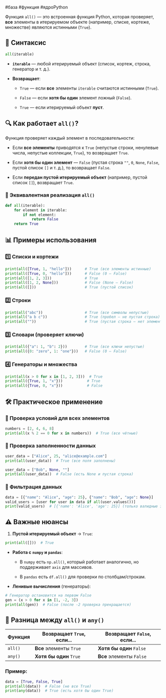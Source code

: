 #база #функция #ядроPython 

Функция `all()` — это встроенная функция Python, которая проверяет, **все** элементы в итерируемом объекте (например, списке, кортеже, множестве) являются истинными (`True`).

## 📌 Синтаксис
```python
all(iterable)
```
- **`iterable`** — любой итерируемый объект (список, кортеж, строка, генератор и т. д.).
    
- **Возвращает**:
    
    - `True` — если **все** элементы `iterable` считаются истинными (`True`).
        
    - `False` — если **хотя бы один** элемент ложный (`False`).
        
    - `True` — если итерируемый объект **пуст**.
        

## 🔍 Как работает `all()`?

Функция проверяет каждый элемент в последовательности:

- Если **все элементы** приводятся к `True` (непустые строки, ненулевые числа, непустые коллекции, `True`), то возвращает `True`.
    
- Если **хотя бы один элемент** — `False` (пустая строка `""`, `0`, `None`, `False`, пустой список `[]` и т. д.), то возвращает `False`.
    
- Если **передан пустой итерируемый объект** (например, пустой список `[]`), возвращает `True`.
    

### 🔹 Эквивалентная реализация `all()`
```python
def all(iterable):
    for element in iterable:
        if not element:
            return False
    return True
```
## 📊 Примеры использования

### 1️⃣ Списки и кортежи
```python
print(all([True, 1, "hello"]))      # True (все элементы истинные)
print(all([True, 0, "hello"]))      # False (0 — False)
print(all([1, 2, 3]))               # True
print(all([1, 2, None]))            # False (None — False)
print(all([]))                      # True (пустой список)
```
### 2️⃣ Строки
```python
print(all("abc"))                   # True (все символы непустые)
print(all("a b c"))                 # True (пробел — не пустая строка)
print(all(""))                      # True (пустая строка — нет элементов)
```
### 3️⃣ Словари (проверяет **ключи**)
```python
print(all({"a": 1, "b": 2}))        # True (все ключи непустые)
print(all({0: "zero", 1: "one"}))   # False (0 — False)
```
### 4️⃣ Генераторы и множества
```python
print(all(x > 0 for x in [1, 2, 3]))  # True
print(all({True, 1, "x"}))           # True
print(all({True, 0, "x"}))           # False
```
## 🛠 Практическое применение

### 🔹 Проверка условий для всех элементов
```python
numbers = [2, 4, 6, 8]
print(all(x % 2 == 0 for x in numbers))  # True (все чётные)
```
### 🔹 Проверка заполненности данных
```python
user_data = ["Alice", 25, "alice@example.com"]
print(all(user_data))  # True (все поля заполнены)

user_data = ["Bob", None, ""]
print(all(user_data))  # False (есть None и пустая строка)
```
### 🔹 Фильтрация данных
```python
data = [{"name": "Alice", "age": 25}, {"name": "Bob", "age": None}]
valid_users = [user for user in data if all(user.values())]
print(valid_users)  # [{'name': 'Alice', 'age': 25}] (только валидные записи)
```
## ⚠️ Важные нюансы

1. **Пустой итерируемый объект** → `True`:
```python
print(all([]))  # True
```
- **Работа с `numpy` и `pandas`**:
    
    - В `numpy` есть `np.all()`, который работает аналогично, но поддерживает `axis` для массивов.
        
    - В `pandas` есть `df.all()` для проверки по столбцам/строкам.
        
- **Ленивые вычисления** (генераторы):
```python
# Генератор остановится на первом False
gen = (x > 0 for x in [1, -2, 3])
print(all(gen))  # False (после -2 проверка прекращается)
```
## 🔄 Разница между `all()` и `any()`

|Функция|Возвращает `True`, если...|Возвращает `False`, если...|
|---|---|---|
|`all()`|**Все** элементы `True`|**Хотя бы один** `False`|
|`any()`|**Хотя бы один** `True`|**Все** элементы `False`|

### Пример:
```python
data = [True, False, True]
print(all(data))  # False (не все True)
print(any(data))  # True (есть хотя бы один True)
```